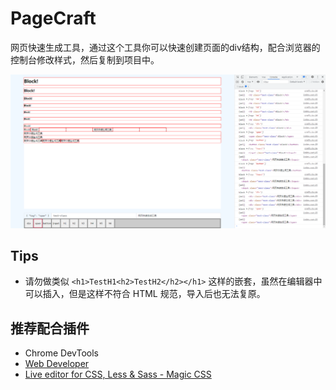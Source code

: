 # PageCraft

网页快速生成工具，通过这个工具你可以快速创建页面的div结构，配合浏览器的控制台修改样式，然后复制到项目中。

![img](./screenshot.png)

## Tips

- 请勿做类似 `<h1>TestH1<h2>TestH2</h2></h1>` 这样的嵌套，虽然在编辑器中可以插入，但是这样不符合 HTML 规范，导入后也无法复原。

## 推荐配合插件

- Chrome DevTools
- [Web Developer](https://chrome.google.com/webstore/detail/web-developer/bfbameneiokkgbdmiekhjnmfkcnldhhm/related?utm_source=chrome-ntp-icon)
- [Live editor for CSS, Less & Sass - Magic CSS](https://chrome.google.com/webstore/detail/live-editor-for-css-less/ifhikkcafabcgolfjegfcgloomalapol/related?utm_source=chrome-ntp-icon)
